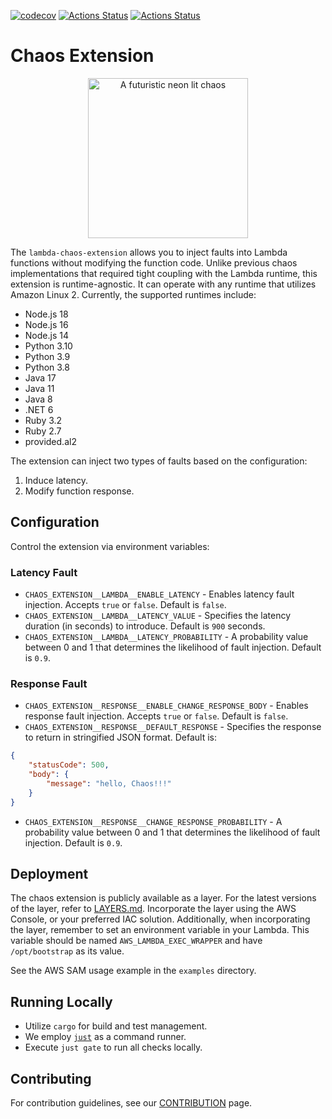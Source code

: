 [![codecov](https://codecov.io/gh/aws-cli-tools/chaos-lambda-extension/branch/main/graph/badge.svg)](https://codecov.io/gh/aws-cli-tools/chaos-lambda-extension)
[![Actions Status](https://github.com/aws-cli-tools/chaos-lambda-extension/workflows/Code%20Gating/badge.svg?branch=main)](https://github.com/aws-cli-tools/chaos-lambda-extension/workflows/Code%20Gating/badge.svg?branch=main)
[![Actions Status](https://img.shields.io/badge/built%20with%20rust-red?logo=rust)](https://img.shields.io/badge/built%20with%20rust-red?logo=rust)

# Chaos Extension

<p align="center">
  <img src="https://github.com/aws-cli-tools/chaos-lambda-extension/assets/110536677/0d7586d8-7f0f-489b-a959-20db77594468" alt="A futuristic neon lit chaos" width="256" height="256">
</p>

The `lambda-chaos-extension` allows you to inject faults into Lambda functions without modifying the function code. Unlike previous chaos implementations that required tight coupling with the Lambda runtime, this extension is runtime-agnostic. It can operate with any runtime that utilizes Amazon Linux 2. Currently, the supported runtimes include:

* Node.js 18
* Node.js 16
* Node.js 14
* Python 3.10
* Python 3.9
* Python 3.8
* Java 17
* Java 11
* Java 8
* .NET 6
* Ruby 3.2
* Ruby 2.7
* provided.al2

The extension can inject two types of faults based on the configuration:

1. Induce latency.
2. Modify function response.

## Configuration

Control the extension via environment variables:

### Latency Fault

* `CHAOS_EXTENSION__LAMBDA__ENABLE_LATENCY` - Enables latency fault injection. Accepts `true` or `false`. Default is `false`.
* `CHAOS_EXTENSION__LAMBDA__LATENCY_VALUE` - Specifies the latency duration (in seconds) to introduce. Default is `900` seconds.
* `CHAOS_EXTENSION__LAMBDA__LATENCY_PROBABILITY` - A probability value between 0 and 1 that determines the likelihood of fault injection. Default is `0.9`.

### Response Fault

* `CHAOS_EXTENSION__RESPONSE__ENABLE_CHANGE_RESPONSE_BODY` - Enables response fault injection. Accepts `true` or `false`. Default is `false`.
* `CHAOS_EXTENSION__RESPONSE__DEFAULT_RESPONSE` - Specifies the response to return in stringified JSON format. Default is:
```json
{
    "statusCode": 500,
    "body": {
        "message": "hello, Chaos!!!"
    }
}
```
* `CHAOS_EXTENSION__RESPONSE__CHANGE_RESPONSE_PROBABILITY` - A probability value between 0 and 1 that determines the likelihood of fault injection. Default is `0.9`.

## Deployment
The chaos extension is publicly available as a layer. For the latest versions of the layer, refer to [LAYERS.md](LAYERS.md). Incorporate the layer using the AWS Console, or your preferred IAC solution. 
Additionally, when incorporating the layer, remember to set an environment variable in your Lambda. This variable should be named `AWS_LAMBDA_EXEC_WRAPPER` and have `/opt/bootstrap` as its value.

See the AWS SAM usage example in the `examples` directory.

## Running Locally
* Utilize `cargo` for build and test management.
* We employ [`just`](https://github.com/casey/just) as a command runner.
* Execute `just gate` to run all checks locally.

## Contributing
For contribution guidelines, see our [CONTRIBUTION](CONTRIBUTION.md) page.
